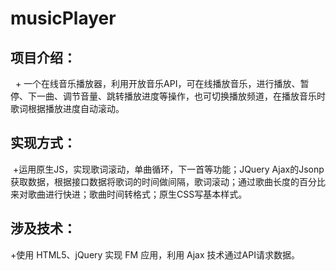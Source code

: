 # musicPlayer 
## 项目介绍：
   + 一个在线音乐播放器，利用开放音乐API，可在线播放音乐，进行播放、暂停、下一曲、调节音量、跳转播放进度等操作，也可切换播放频道，在播放音乐时歌词根据播放进度自动滚动。
## 实现方式：
  +运用原生JS，实现歌词滚动，单曲循环，下一首等功能；JQuery Ajax的Jsonp获取数据，根据接口数据将歌词的时间做间隔，歌词滚动；通过歌曲长度的百分比来对歌曲进行快进；歌曲时间转格式；原生CSS写基本样式。
## 涉及技术：
  +使用 HTML5、jQuery 实现 FM 应用，利用 Ajax 技术通过API请求数据。
